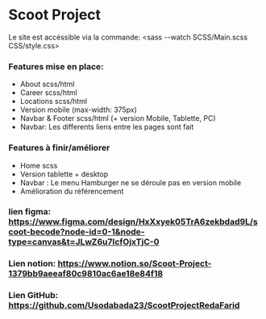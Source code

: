 # Scoot Project


Le site est accéssible via la commande: <sass --watch SCSS/Main.scss CSS/style.css>

### Features mise en place:
- About scss/html
- Career scss/html
- Locations scss/html
- Version mobile (max-width: 375px)
- Navbar & Footer scss/html (+ version Mobile, Tablette, PC)
- Navbar: Les differents liens entre les pages sont fait

### Features à finir/améliorer
- Home scss
- Version tablette + desktop
- Navbar : Le menu Hamburger ne se déroule pas en version mobile
- Amélioration du référencement 

### lien figma: https://www.figma.com/design/HxXxyek05TrA6zekbdad9L/scoot-becode?node-id=0-1&node-type=canvas&t=JLwZ6u7IcfOjxTjC-0
### Lien notion: https://www.notion.so/Scoot-Project-1379bb9aeeaf80c9810ac6ae18e84f18
### Lien GitHub: https://github.com/Usodabada23/ScootProjectRedaFarid


